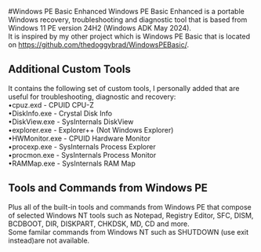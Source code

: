 #Windows PE Basic Enhanced
Windows PE Basic Enhanced is a portable Windows recovery, troubleshooting and diagnostic tool that is based from Windows 11 PE version 24H2 (Windows ADK May 2024). <br>
It is inspired by my other project which is Windows PE Basic that is located on https://github.com/thedoggybrad/WindowsPEBasic/.

## Additional Custom Tools
It contains the following set of custom tools, I personally added that are useful for troubleshooting, diagnostic and recovery:
<br>
•cpuz.exd - CPUID CPU-Z<br>
•DiskInfo.exe - Crystal Disk Info<br>
•DiskView.exe - SysInternals DiskView<br>
•explorer.exe - Explorer++ (Not Windows Explorer)<br>
•HWMonitor.exe - CPUID Hardware Monitor<br>
•procexp.exe - SysInternals Process Explorer<br>
•procmon.exe - SysInternals Process Monitor<br>
•RAMMap.exe - SysInternals RAM Map <br>

## Tools and Commands from Windows PE
Plus all of the built-in tools and commands from Windows PE that compose of selected Windows NT tools such as Notepad, Registry Editor, SFC, DISM, BCDBOOT,  DIR, DISKPART, CHKDSK, MD, CD and more.<br>
Some familar commands from Windows NT such as SHUTDOWN (use exit instead)are not available.